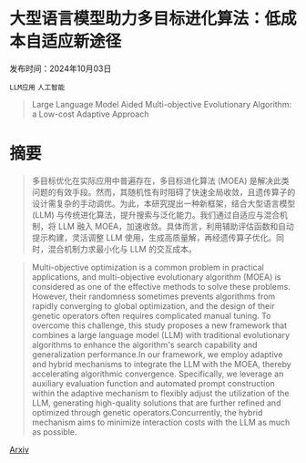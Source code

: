# 大型语言模型助力多目标进化算法：低成本自适应新途径

发布时间：2024年10月03日

`LLM应用` `人工智能`

> Large Language Model Aided Multi-objective Evolutionary Algorithm: a Low-cost Adaptive Approach

# 摘要

> 多目标优化在实际应用中普遍存在，多目标进化算法 (MOEA) 是解决此类问题的有效手段。然而，其随机性有时阻碍了快速全局收敛，且遗传算子的设计需复杂的手动调优。为此，本研究提出一种新框架，结合大型语言模型 (LLM) 与传统进化算法，提升搜索与泛化能力。我们通过自适应与混合机制，将 LLM 融入 MOEA，加速收敛。具体而言，利用辅助评估函数和自动提示构建，灵活调整 LLM 使用，生成高质量解，再经遗传算子优化。同时，混合机制力求最小化与 LLM 的交互成本。

> Multi-objective optimization is a common problem in practical applications, and multi-objective evolutionary algorithm (MOEA) is considered as one of the effective methods to solve these problems. However, their randomness sometimes prevents algorithms from rapidly converging to global optimization, and the design of their genetic operators often requires complicated manual tuning. To overcome this challenge, this study proposes a new framework that combines a large language model (LLM) with traditional evolutionary algorithms to enhance the algorithm's search capability and generalization performance.In our framework, we employ adaptive and hybrid mechanisms to integrate the LLM with the MOEA, thereby accelerating algorithmic convergence. Specifically, we leverage an auxiliary evaluation function and automated prompt construction within the adaptive mechanism to flexibly adjust the utilization of the LLM, generating high-quality solutions that are further refined and optimized through genetic operators.Concurrently, the hybrid mechanism aims to minimize interaction costs with the LLM as much as possible.

[Arxiv](https://arxiv.org/abs/2410.02301)